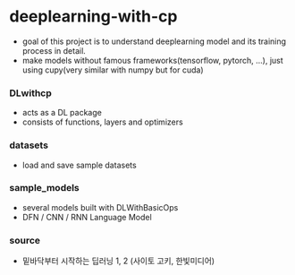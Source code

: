 # deeplearning-with-cp
- goal of this project is to understand deeplearning model and its training process in detail.
- make models without famous frameworks(tensorflow, pytorch, ...), just using cupy(very similar with numpy but for cuda)

### DLwithcp
- acts as a DL package
- consists of functions, layers and optimizers

### datasets
- load and save sample datasets

### sample_models
- several models built with DLWithBasicOps
- DFN / CNN / RNN Language Model

### source
- 밑바닥부터 시작하는 딥러닝 1, 2 (사이토 고키, 한빛미디어)

